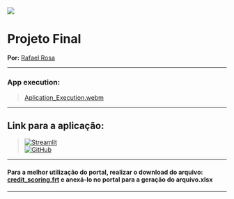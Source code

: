 [![](https://raw.githubusercontent.com/raafarosa/Ebac_Data_Scientist_General/main/utilities/newebac_logo_black_half.png)](https://github.com/raafarosa/Ebac_Data_Scientist_General)
---

# Projeto Final

**Por:** [Rafael Rosa](https://www.linkedin.com/in/rafael-rosa-alves/)<br>

---

### App execution: 
>[Aplication_Execution.webm](https://github.com/raafarosa/Ebac_Data_Scientist_General/assets/141688193/c8451096-f54a-4f21-bb78-f248bb7de9a3)


---
## Link para a aplicação:

> [![Streamlit](https://img.shields.io/badge/Streamlit-FF4B4B?logo=Streamlit&logoColor=white)](https://module-38-final-project.streamlit.app/) <br>
> [![GitHub](https://img.shields.io/github/directory-file-count/raafarosa/Ebac_Data_Scientist_General/Module_19_-_Streamlit2%2FPractice_1?type=dir&style=flat-square&logo=Github)](https://github.com/raafarosa/Ebac_Data_Scientist_General/tree/main/Module_38_Streamlit_FinalProject/Final_Project)

---

#### Para a melhor utilização do portal, realizar o download do arquivo: [credit_scoring.frt](https://github.com/raafarosa/Ebac_Data_Scientist_General/blob/main/Module_38_Streamlit_FinalProject%2FFinal_Project%2Fcredit_scoring.ftr) e anexá-lo no portal para a geração do arquivo.xlsx

---


